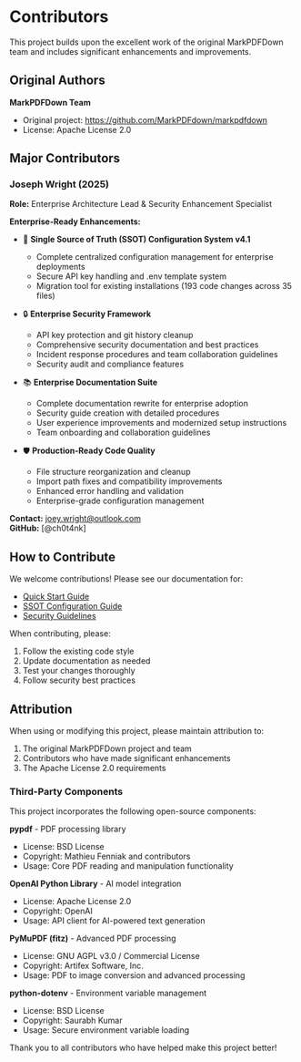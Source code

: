 # Contributors

This project builds upon the excellent work of the original MarkPDFDown team and includes significant enhancements and improvements.

## Original Authors

**MarkPDFDown Team**

- Original project: <https://github.com/MarkPDFdown/markpdfdown>
- License: Apache License 2.0

## Major Contributors

### Joseph Wright (2025)
**Role:** Enterprise Architecture Lead & Security Enhancement Specialist

**Enterprise-Ready Enhancements:**
- 🔧 **Single Source of Truth (SSOT) Configuration System v4.1**
  - Complete centralized configuration management for enterprise deployments
  - Secure API key handling and .env template system
  - Migration tool for existing installations (193 code changes across 35 files)

- 🔒 **Enterprise Security Framework**
  - API key protection and git history cleanup
  - Comprehensive security documentation and best practices
  - Incident response procedures and team collaboration guidelines
  - Security audit and compliance features

- 📚 **Enterprise Documentation Suite**
  - Complete documentation rewrite for enterprise adoption
  - Security guide creation with detailed procedures
  - User experience improvements and modernized setup instructions
  - Team onboarding and collaboration guidelines

- 🛡️ **Production-Ready Code Quality**
  - File structure reorganization and cleanup
  - Import path fixes and compatibility improvements
  - Enhanced error handling and validation
  - Enterprise-grade configuration management

**Contact:** <joey.wright@outlook.com>  
**GitHub:** [@ch0t4nk]

## How to Contribute

We welcome contributions! Please see our documentation for:
- [Quick Start Guide](../guides/QUICK_START.md)
- [SSOT Configuration Guide](../guides/SSOT_GUIDE.md)
- [Security Guidelines](../../.github/SECURITY.md)

When contributing, please:
1. Follow the existing code style
2. Update documentation as needed
3. Test your changes thoroughly
4. Follow security best practices

## Attribution

When using or modifying this project, please maintain attribution to:
1. The original MarkPDFDown project and team
2. Contributors who have made significant enhancements
3. The Apache License 2.0 requirements

### Third-Party Components

This project incorporates the following open-source components:

**pypdf** - PDF processing library
- License: BSD License
- Copyright: Mathieu Fenniak and contributors
- Usage: Core PDF reading and manipulation functionality

**OpenAI Python Library** - AI model integration
- License: Apache License 2.0
- Copyright: OpenAI
- Usage: API client for AI-powered text generation

**PyMuPDF (fitz)** - Advanced PDF processing
- License: GNU AGPL v3.0 / Commercial License
- Copyright: Artifex Software, Inc.
- Usage: PDF to image conversion and advanced processing

**python-dotenv** - Environment variable management
- License: BSD License
- Copyright: Saurabh Kumar
- Usage: Secure environment variable loading

Thank you to all contributors who have helped make this project better!
